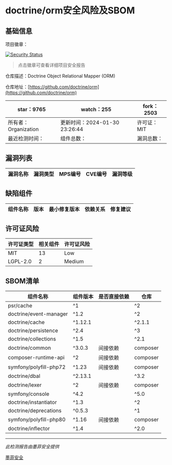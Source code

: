 # doctrine/orm安全风险及SBOM

## 基础信息

项目徽章：

[![Security Status](https://www.murphysec.com/platform3/v31/badge/1752410482716520448.svg)](https://www.murphysec.com/console/report/1692604913496645632/1752410482716520448)

> 点击徽章可查看详细项目安全报告

仓库描述：Doctrine Object Relational Mapper (ORM)

仓库地址：[https://github.com/doctrine/orm](https://github.com/doctrine/orm)

| star：9765 | watch：255 | fork：2503 |
| ----------- | -------------- | ------------ |
| 所有者：Organization | 更新时间：2024-01-30 23:26:44 | 许可证：MIT |
| 最近检测时间： | 组件总数： | 漏洞总数： |




## 漏洞列表

| 漏洞名称 | 漏洞类型 | MPS编号 | CVE编号 | 漏洞等级 |
| ------- | ------ | ------- | ------ | ----- |





## 缺陷组件

| 组件名称 | 版本 | 最小修复版本 | 依赖关系 | 修复建议 |
| -------- | ---- | ------------ | -------- | -------- |





## 许可证风险

| 许可证类型 | 相关组件 | 许可证风险 |
| ---------- | -------- | ---------- |
|MIT|13|Low|
|LGPL-2.0|2|Medium|




## SBOM清单

| 组件名称 | 组件版本 | 是否直接依赖 | 仓库 |
| -------- | -------- | ------------ | ---- |
|psr/cache|^1 || ^2 || ^3|间接依赖|composer|
|doctrine/event-manager|^1.2 || ^2|间接依赖|composer|
|doctrine/cache|^1.12.1 || ^2.1.1|间接依赖|composer|
|doctrine/persistence|^2.4 || ^3|间接依赖|composer|
|doctrine/collections|^1.5 || ^2.1|间接依赖|composer|
|doctrine/common|^3.0.3|间接依赖|composer|
|composer-runtime-api|^2|间接依赖|composer|
|symfony/polyfill-php72|^1.23|间接依赖|composer|
|doctrine/dbal|^2.13.1 || ^3.2|间接依赖|composer|
|doctrine/lexer|^2|间接依赖|composer|
|symfony/console|^4.2 || ^5.0 || ^6.0 || ^7.0|间接依赖|composer|
|doctrine/instantiator|^1.3 || ^2|间接依赖|composer|
|doctrine/deprecations|^0.5.3 || ^1|间接依赖|composer|
|symfony/polyfill-php80|^1.16|间接依赖|composer|
|doctrine/inflector|^1.4 || ^2.0|间接依赖|composer|


------

*此检测报告由墨菲安全提供*

[墨菲安全](www.murphysec.com)